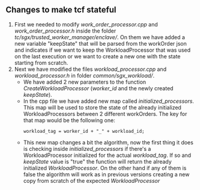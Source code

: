 <!--
Licensed under Creative Commons Attribution 4.0 International License
https://creativecommons.org/licenses/by/4.0/
-->

## Changes to make tcf stateful
1. First we needed to modify *work_order_processor.cpp* and *work_order_processor.h* inside the folder *tc/sgx/trusted_worker_manager/enclave/*. On them we have added a new variable "keepState" that will be parsed from the workOrder json and indicates if we want to keep the WorkloadProcessor that was used on the last execution or we want to create a new one with the state starting from scratch.
2. Next we have modified the files *workload_processor.cpp* and *workload_processor.h* in folder *common/sgx_workload/*.
	- We have added 2 new parameters to the function *CreateWorkloadProcessor* (*worker_id* and the newly created *keepState*).
	- In the cpp file we have added new map called *initialized_processors*. This map will be used to store the state of the already initialized WorkloadProcessors between 2 different workOrders. The key for that map would be the following one:
		```
		workload_tag = worker_id + "_" + workload_id;
		```
	- This new map changes a bit the algorithm, now the first thing it does is checking inside *initialized_processors* if there's a WorkloadProcessor initialized for the actual *workload_tag*. If so and *keepState* value is "true" the function will return the already initialized *WorkloadProcessor*. On the other hand if any of them is false the algorithm will work as in previous versions creating a new copy from scratch of the expected *WorkloadProcessor*
 ```
